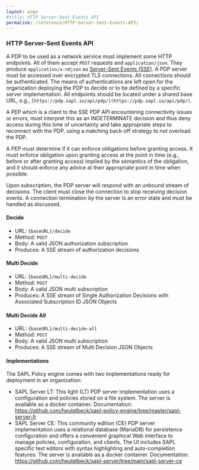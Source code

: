 ```yaml
---
layout: page
#title: HTTP Server-Sent Events API
permalink: /reference/HTTP-Server-Sent-Events-API/
---
```


### HTTP Server-Sent Events API

A PDP to be used as a network service must implement some HTTP endpoints. All of them accept `POST` requests and `application/json`. They produce `application/x-ndjson` as [Server-Sent Events (SSE)](https://www.w3.org/TR/eventsource/). A PDP server must be accessed over encrypted TLS connections. All connections should be authenticated. The means of authentications are left open for the organization deploying the PDP to decide or to be defined by a specific server implementation. All endpoints should be located under a shared base URL, e.g., `[https://pdp.sapl.io/api/pdp/](https://pdp.sapl.io/api/pdp/)`.

A PEP which is a client to the SSE PDP API encountering connectivity issues or errors, must interpret this as an INDETERMINATE decision and thus deny access during this time of uncertainty and take appropriate steps to reconnect with the PDP, using a matching back-off strategy to not overload the PDP.

A PEP must determine if it can enforce obligations before granting access. It must enforce obligation upon granting access at the point in time (e.g., before or after granting access) implied by the semantics of the obligation, and it should enforce any advice at their appropriate point in time when possible.

Upon subscription, the PDP server will respond with an unbound stream of decisions. The client must close the connection to stop receiving decision events. A connection termination by the server is an error state and must be handled as discussed.

#### Decide

- URL: `{baseURL}/decide`
- Method: `POST`
- Body: A valid JSON authorization subscription
- Produces: A SSE stream of authorization decisions

#### Multi Decide

- URL: `{baseURL}/multi-decide`
- Method: `POST`
- Body: A valid JSON multi subscription
- Produces: A SSE stream of Single Authorization Decisions with Associated Subscription ID JSON Objects

#### Multi Decide All

- URL: `{baseURL}/multi-decide-all`
- Method: `POST`
- Body: A valid JSON multi subscription
- Produces: A SSE stream of Multi Decision JSON Objects

#### Implementations

The SAPL Policy engine comes with two implementations ready for deployment in an organization:

- SAPL Server LT: This light (LT) PDP server implementation uses a configuration and policies stored on a file system. The server is available as a docker container. Documentation: <https://github.com/heutelbeck/sapl-policy-engine/tree/master/sapl-server-lt>
- SAPL Server CE: This community edition (CE) PDP server implementation uses a relational database (MariaDB) for persistence configuration and offers a convenient graphical Web interface to manage policies, configuration, and clients. The UI includes SAPL specific text editors with syntax highlighting and auto-completion features. The server is available as a docker container. Documentation: <https://github.com/heutelbeck/sapl-server/tree/main/sapl-server-ce>
